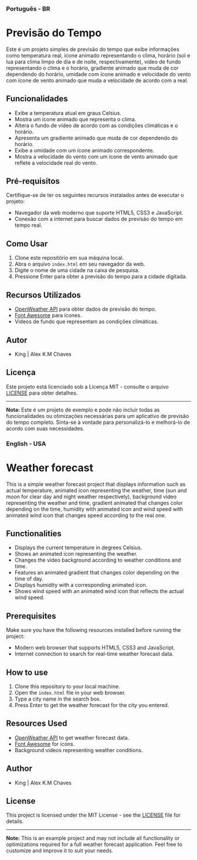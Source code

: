 ### Português - BR
# Previsão do Tempo

Este é um projeto simples de previsão do tempo que exibe informações como temperatura real, ícone animado representando o clima, horário (sol e lua para clima limpo de dia e de noite, respectivamente), vídeo de fundo representando o clima e o horário, gradiente animado que muda de cor dependendo do horário, umidade com ícone animado e velocidade do vento com ícone de vento animado que muda a velocidade de acordo com a real.

## Funcionalidades

- Exibe a temperatura atual em graus Celsius.
- Mostra um ícone animado que representa o clima.
- Altera o fundo de vídeo de acordo com as condições climáticas e o horário.
- Apresenta um gradiente animado que muda de cor dependendo do horário.
- Exibe a umidade com um ícone animado correspondente.
- Mostra a velocidade do vento com um ícone de vento animado que reflete a velocidade real do vento.

## Pré-requisitos

Certifique-se de ter os seguintes recursos instalados antes de executar o projeto:

- Navegador da web moderno que suporte HTML5, CSS3 e JavaScript.
- Conexão com a internet para buscar dados de previsão do tempo em tempo real.

## Como Usar

1. Clone este repositório em sua máquina local.
2. Abra o arquivo `index.html` em seu navegador da web.
3. Digite o nome de uma cidade na caixa de pesquisa.
4. Pressione Enter para obter a previsão do tempo para a cidade digitada.

## Recursos Utilizados

- [OpenWeather API](https://openweathermap.org/api) para obter dados de previsão do tempo.
- [Font Awesome](https://fontawesome.com/) para ícones.
- Vídeos de fundo que representam as condições climáticas.

## Autor

- King | Alex K.M Chaves

## Licença

Este projeto está licenciado sob a Licença MIT - consulte o arquivo [LICENSE](LICENSE) para obter detalhes.

---

**Nota:** Este é um projeto de exemplo e pode não incluir todas as funcionalidades ou otimizações necessárias para um aplicativo de previsão do tempo completo. Sinta-se à vontade para personalizá-lo e melhorá-lo de acordo com suas necessidades.

### English - USA
# Weather forecast

This is a simple weather forecast project that displays information such as actual temperature, animated icon representing the weather, time (sun and moon for clear day and night weather respectively), background video representing the weather and time, gradient animated that changes color depending on the time, humidity with animated icon and wind speed with animated wind icon that changes speed according to the real one.

## Functionalities

- Displays the current temperature in degrees Celsius.
- Shows an animated icon representing the weather.
- Changes the video background according to weather conditions and time.
- Features an animated gradient that changes color depending on the time of day.
- Displays humidity with a corresponding animated icon.
- Shows wind speed with an animated wind icon that reflects the actual wind speed.

## Prerequisites

Make sure you have the following resources installed before running the project:

- Modern web browser that supports HTML5, CSS3 and JavaScript.
- Internet connection to search for real-time weather forecast data.

## How to use

1. Clone this repository to your local machine.
2. Open the `index.html` file in your web browser.
3. Type a city name in the search box.
4. Press Enter to get the weather forecast for the city you entered.

## Resources Used

- [OpenWeather API](https://openweathermap.org/api) to get weather forecast data.
- [Font Awesome](https://fontawesome.com/) for icons.
- Background videos representing weather conditions.

## Author

- King | Alex K.M Chaves

## License

This project is licensed under the MIT License - see the [LICENSE](LICENSE) file for details.

---

**Note:** This is an example project and may not include all functionality or optimizations required for a full weather forecast application. Feel free to customize and improve it to suit your needs.
